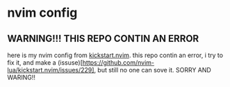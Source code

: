 # nvim config

## WARNING!!! THIS REPO CONTIN AN ERROR

here is my nvim config from [kickstart.nvim](https://github.com/nvim-lua/kickstart.nvim).
this repo contin an error, i try to fix it, and make a (issuse)[https://github.com/nvim-lua/kickstart.nvim/issues/229], but still no one can sove it. SORRY AND WARING!!
